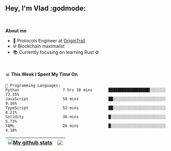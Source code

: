 ## Hey, I'm Vlad :godmode:

<br/>

**About me**
- 💼 Protocols Engineer at [OriginTrail](https://github.com/OriginTrail)
- 🌐 Blockchain maximalist
- 📚 Currently focusing on learning Rust :gear:

<br/>

<!--START_SECTION:waka-->
📊 **This Week I Spent My Time On** 

```text
💬 Programming Languages: 
Python                   7 hrs 38 mins       ██████████████████░░░░░░░   72.35% 
JavaScript               58 mins             ██░░░░░░░░░░░░░░░░░░░░░░░   9.16% 
TypeScript               52 mins             ██░░░░░░░░░░░░░░░░░░░░░░░   8.21% 
Solidity                 36 mins             █░░░░░░░░░░░░░░░░░░░░░░░░   5.73% 
YAML                     26 mins             █░░░░░░░░░░░░░░░░░░░░░░░░   4.18%

```


<!--END_SECTION:waka-->


| <a href="https://github.com/anuraghazra/github-readme-stats"><img align="center" src="https://github-readme-stats.vercel.app/api?username=u-hubar&show_icons=true&include_all_commits=true&theme=dark&hide_border=true" alt="My github stats" /></a> | <a href="https://github.com/anuraghazra/github-readme-stats"><img align="center" src="https://github-readme-stats.vercel.app/api/top-langs/?username=u-hubar&layout=compact&theme=dark&hide_border=true" /></a> |
| ------------- | ------------- |
